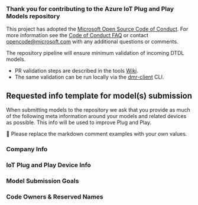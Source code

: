### Thank you for contributing to the Azure IoT Plug and Play Models repository

This project has adopted the [Microsoft Open Source Code of Conduct](https://opensource.microsoft.com/codeofconduct/). For more information see the [Code of Conduct FAQ](https://opensource.microsoft.com/codeofconduct/faq/) or contact [opencode@microsoft.com](mailto:opencode@microsoft.com) with any additional questions or comments.

The repository pipeline will ensure minimum validation of incoming DTDL models.  

- PR validation steps are described in the tools [Wiki](https://github.com/Azure/iot-plugandplay-models-tools/wiki/Validation-Pipeline#pr-validation-checks).
- The same validation can be run locally via the [dmr-client](https://github.com/Azure/iot-plugandplay-models-tools/tree/dev/clients/dotnet#device-model-repository-client) CLI.

## Requested info template for model(s) submission

When submitting models to the repository we ask that you provide as much of the following meta information around your models and related devices as possible. This info will be used to improve Plug and Play.

:star2: Please replace the markdown comment examples with your own values.

### Company Info

<!--
> Info identifying your company (if applicable).

Examples:
- Company name
- Company website
- GitHub presence
- Other

-->

### IoT Plug and Play Device Info

<!--
> Info identifying your PnP device.

Examples:
- Product website
- OS & Arch
- SDK used for model implementation
- Other

-->

### Model Submission Goals

<!--
> Info related to broader PnP goals.  

Examples:
- Device certification
- Presence in the [Certified Device catalog](https://devicecatalog.azure.com/)
- IoT Central integration
- Custom solution
- Other

-->

### Code Owners & Reserved Names

<!--
> Indicates GitHub alias entries to be added to the repo `CODEOWNERS` for the incoming model namespace. The codeowner is expected to be involved in subsequent DTDL model submissions against the same namespace.

If no alias is specified then we assume the PR submitter is responsible for the namespace.

Examples:
- @ContosoModelNamespaceOwner 1

-->
